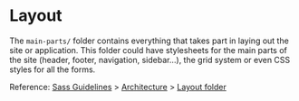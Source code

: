 # Layout

The `main-parts/` folder contains everything that takes part in laying out the site or application. This folder could have stylesheets for the main parts of the site (header, footer, navigation, sidebar…), the grid system or even CSS styles for all the forms.

Reference: [Sass Guidelines](http://sass-guidelin.es/) > [Architecture](http://sass-guidelin.es/#architecture) > [Layout folder](http://sass-guidelin.es/#layout-folder)
